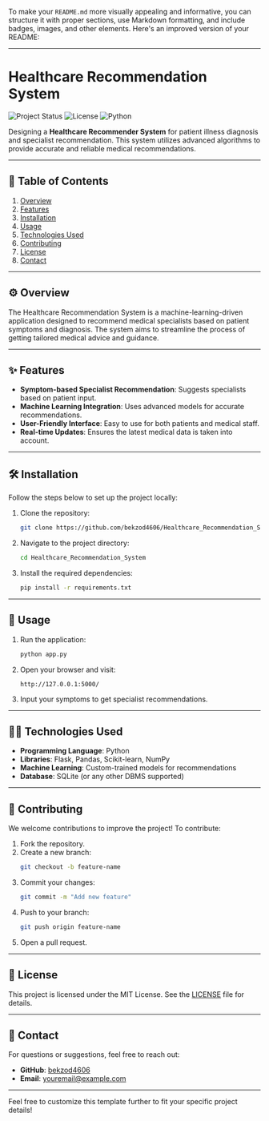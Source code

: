 To make your `README.md` more visually appealing and informative, you can structure it with proper sections, use Markdown formatting, and include badges, images, and other elements. Here's an improved version of your README:

---

# Healthcare Recommendation System

![Project Status](https://img.shields.io/badge/Status-Active-brightgreen)
![License](https://img.shields.io/badge/License-MIT-blue)
![Python](https://img.shields.io/badge/Python-3.x-blue)

Designing a **Healthcare Recommender System** for patient illness diagnosis and specialist recommendation. This system utilizes advanced algorithms to provide accurate and reliable medical recommendations.

---

## 📖 Table of Contents
1. [Overview](#overview)
2. [Features](#features)
3. [Installation](#installation)
4. [Usage](#usage)
5. [Technologies Used](#technologies-used)
6. [Contributing](#contributing)
7. [License](#license)
8. [Contact](#contact)

---

## ⚙️ Overview

The Healthcare Recommendation System is a machine-learning-driven application designed to recommend medical specialists based on patient symptoms and diagnosis. The system aims to streamline the process of getting tailored medical advice and guidance.

---

## ✨ Features

- **Symptom-based Specialist Recommendation**: Suggests specialists based on patient input.
- **Machine Learning Integration**: Uses advanced models for accurate recommendations.
- **User-Friendly Interface**: Easy to use for both patients and medical staff.
- **Real-time Updates**: Ensures the latest medical data is taken into account.

---

## 🛠️ Installation

Follow the steps below to set up the project locally:

1. Clone the repository:
   ```bash
   git clone https://github.com/bekzod4606/Healthcare_Recommendation_System.git
   ```
2. Navigate to the project directory:
   ```bash
   cd Healthcare_Recommendation_System
   ```
3. Install the required dependencies:
   ```bash
   pip install -r requirements.txt
   ```

---

## 🚀 Usage

1. Run the application:
   ```bash
   python app.py
   ```
2. Open your browser and visit:
   ```
   http://127.0.0.1:5000/
   ```
3. Input your symptoms to get specialist recommendations.

---

## 🧑‍💻 Technologies Used

- **Programming Language**: Python
- **Libraries**: Flask, Pandas, Scikit-learn, NumPy
- **Machine Learning**: Custom-trained models for recommendations
- **Database**: SQLite (or any other DBMS supported)

---

## 🤝 Contributing

We welcome contributions to improve the project! To contribute:

1. Fork the repository.
2. Create a new branch:
   ```bash
   git checkout -b feature-name
   ```
3. Commit your changes:
   ```bash
   git commit -m "Add new feature"
   ```
4. Push to your branch:
   ```bash
   git push origin feature-name
   ```
5. Open a pull request.

---

## 📜 License

This project is licensed under the MIT License. See the [LICENSE](LICENSE) file for details.

---

## 📩 Contact

For questions or suggestions, feel free to reach out:

- **GitHub**: [bekzod4606](https://github.com/bekzod4606)
- **Email**: [youremail@example.com](mailto:bdmbzd99m27z259p@studenti.unime.it)

---

Feel free to customize this template further to fit your specific project details!

